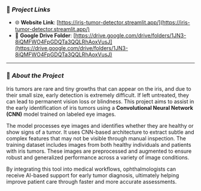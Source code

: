 ### 🔗 *Project Links*

* 🌐 **Website Link**: [https://iris-tumor-detector.streamlit.app/](https://iris-tumor-detector.streamlit.app/)
* 📁 **Google Drive Folder**: [https://drive.google.com/drive/folders/1JN3-8iQMFWO4FpGDQTa3QQLRhAoxVusJ](https://drive.google.com/drive/folders/1JN3-8iQMFWO4FpGDQTa3QQLRhAoxVusJ)

---

### 🧠 *About the Project*

Iris tumors are rare and tiny growths that can appear on the iris, and due to their small size, early detection is extremely difficult. If left untreated, they can lead to permanent vision loss or blindness. This project aims to assist in the early identification of iris tumors using a **Convolutional Neural Network (CNN)** model trained on labeled eye images.

The model processes eye images and identifies whether they are healthy or show signs of a tumor. It uses CNN-based architecture to extract subtle and complex features that may not be visible through manual inspection. The training dataset includes images from both healthy individuals and patients with iris tumors. These images are preprocessed and augmented to ensure robust and generalized performance across a variety of image conditions.

By integrating this tool into medical workflows, ophthalmologists can receive AI-based support for early tumor diagnosis, ultimately helping improve patient care through faster and more accurate assessments.
